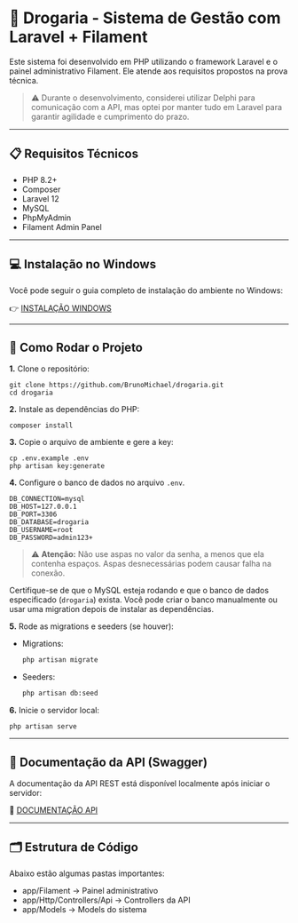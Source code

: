 # 💊 Drogaria - Sistema de Gestão com Laravel + Filament

Este sistema foi desenvolvido em PHP utilizando o framework Laravel e o painel administrativo Filament. Ele atende aos requisitos propostos na prova técnica.

> ⚠️ Durante o desenvolvimento, considerei utilizar Delphi para comunicação com a API, mas optei por manter tudo em Laravel para garantir agilidade e cumprimento do prazo.

---

## 📋 Requisitos Técnicos

* PHP 8.2+
* Composer
* Laravel 12
* MySQL
* PhpMyAdmin
* Filament Admin Panel

---

## 💻 Instalação no Windows

Você pode seguir o guia completo de instalação do ambiente no Windows:

👉 [INSTALAÇÃO WINDOWS](https://github.com/BrunoMichael/drogaria/blob/main/instalacao-windows.md)

---

## 🚀 Como Rodar o Projeto

**1.** Clone o repositório:
  
    git clone https://github.com/BrunoMichael/drogaria.git
    cd drogaria
   
**2.** Instale as dependências do PHP:

    composer install

**3.** Copie o arquivo de ambiente e gere a key:

    cp .env.example .env
    php artisan key:generate

**4.** Configure o banco de dados no arquivo `.env`.

    DB_CONNECTION=mysql
    DB_HOST=127.0.0.1
    DB_PORT=3306
    DB_DATABASE=drogaria
    DB_USERNAME=root
    DB_PASSWORD=admin123+

> ⚠️ **Atenção:** Não use aspas no valor da senha, a menos que ela contenha espaços. Aspas desnecessárias podem causar falha na conexão.

Certifique-se de que o MySQL esteja rodando e que o banco de dados especificado (`drogaria`) exista. Você pode criar o banco manualmente ou usar uma migration depois de instalar as dependências.

**5.** Rode as migrations e seeders (se houver):

- Migrations:

    ```bash
    php artisan migrate
    ```

- Seeders:

    ```bash
    php artisan db:seed
    ```

**6.** Inicie o servidor local:

    php artisan serve

---

## 📘 Documentação da API (Swagger)

A documentação da API REST está disponível localmente após iniciar o servidor:

📎 [DOCUMENTAÇÃO API](http://127.0.0.1:8000/api/documentation)

---

## 🗂️ Estrutura de Código

Abaixo estão algumas pastas importantes:

* app/Filament → Painel administrativo
* app/Http/Controllers/Api → Controllers da API
* app/Models → Models do sistema
